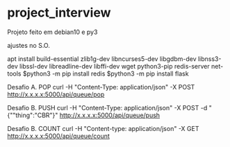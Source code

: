 # project_interview

Projeto feito em debian10 e py3

ajustes no S.O.

apt install build-essential zlib1g-dev libncurses5-dev libgdbm-dev libnss3-dev libssl-dev libreadline-dev libffi-dev wget python3-pip redis-server net-tools
$python3 -m pip install redis
$python3 -m pip install flask


Desafio A. POP
curl -H "Content-Type: application/json" -X POST http://x.x.x.x:5000/api/queue/pop

Desafio B. PUSH
curl -H "Content-Type: application/json" -X POST -d "{\"\"thing\":\"CBR\"}" http://x.x.x.x:5000/api/queue/push

Desafio B. COUNT
curl -H "Content-type: application/json" -X GET http://x.x.x.x:5000/api/queue/count
